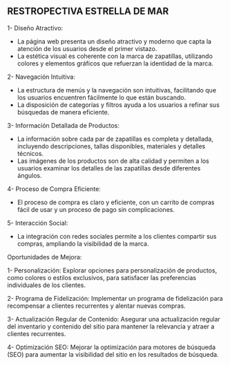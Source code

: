 ## RESTROPECTIVA ESTRELLA DE MAR

1- Diseño Atractivo:
- La página web presenta un diseño atractivo y moderno que capta la atención de los usuarios desde el primer vistazo.
- La estética visual es coherente con la marca de zapatillas, utilizando colores y elementos gráficos que refuerzan la identidad de la marca.

2- Navegación Intuitiva:
- La estructura de menús y la navegación son intuitivas, facilitando que los usuarios encuentren fácilmente lo que están buscando.
- La disposición de categorías y filtros ayuda a los usuarios a refinar sus búsquedas de manera eficiente.

3- Información Detallada de Productos:
- La información sobre cada par de zapatillas es completa y detallada, incluyendo descripciones, tallas disponibles, materiales y detalles técnicos.
- Las imágenes de los productos son de alta calidad y permiten a los usuarios examinar los detalles de las zapatillas desde diferentes ángulos.

4- Proceso de Compra Eficiente:
- El proceso de compra es claro y eficiente, con un carrito de compras fácil de usar y un proceso de pago sin complicaciones.

5- Interacción Social:
- La integración con redes sociales permite a los clientes compartir sus compras, ampliando la visibilidad de la marca.

Oportunidades de Mejora:

1- Personalización:
Explorar opciones para personalización de productos, como colores o estilos exclusivos, para satisfacer las preferencias individuales de los clientes.

2- Programa de Fidelización:
Implementar un programa de fidelización para recompensar a clientes recurrentes y alentar nuevas compras.

3- Actualización Regular de Contenido:
Asegurar una actualización regular del inventario y contenido del sitio para mantener la relevancia y atraer a clientes recurrentes.

4- Optimización SEO:
Mejorar la optimización para motores de búsqueda (SEO) para aumentar la visibilidad del sitio en los resultados de búsqueda.
